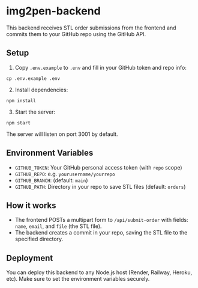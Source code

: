 # img2pen-backend

This backend receives STL order submissions from the frontend and commits them to your GitHub repo using the GitHub API.

## Setup

1. Copy `.env.example` to `.env` and fill in your GitHub token and repo info:

```
cp .env.example .env
```

2. Install dependencies:

```
npm install
```

3. Start the server:

```
npm start
```

The server will listen on port 3001 by default.

## Environment Variables

- `GITHUB_TOKEN`: Your GitHub personal access token (with `repo` scope)
- `GITHUB_REPO`: e.g. `yourusername/yourrepo`
- `GITHUB_BRANCH`: (default: `main`)
- `GITHUB_PATH`: Directory in your repo to save STL files (default: `orders`)

## How it works

- The frontend POSTs a multipart form to `/api/submit-order` with fields: `name`, `email`, and `file` (the STL file).
- The backend creates a commit in your repo, saving the STL file to the specified directory.

## Deployment

You can deploy this backend to any Node.js host (Render, Railway, Heroku, etc). Make sure to set the environment variables securely. 